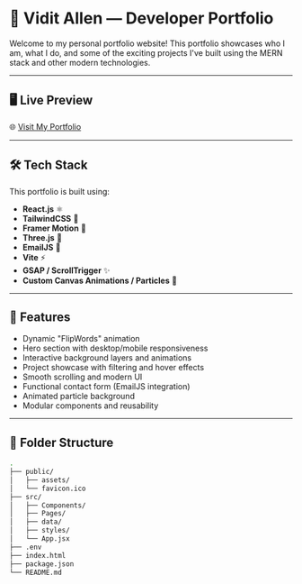 # 🚀 Vidit Allen — Developer Portfolio

Welcome to my personal portfolio website! This portfolio showcases who I am, what I do, and some of the exciting projects I've built using the MERN stack and other modern technologies.

---

## 🖥️ Live Preview

🌐 [Visit My Portfolio](https://viditallen.xyz)

---

## 🛠️ Tech Stack

This portfolio is built using:

- **React.js** ⚛️
- **TailwindCSS** 🎨
- **Framer Motion** 🧠
- **Three.js** 🌌
- **EmailJS** 📩
- **Vite** ⚡
- **GSAP / ScrollTrigger** ✨
- **Custom Canvas Animations / Particles** 🎇

---

## 📂 Features

- Dynamic "FlipWords" animation
- Hero section with desktop/mobile responsiveness
- Interactive background layers and animations
- Project showcase with filtering and hover effects
- Smooth scrolling and modern UI
- Functional contact form (EmailJS integration)
- Animated particle background
- Modular components and reusability

---

## 📁 Folder Structure

```bash
.
├── public/
│   ├── assets/
│   └── favicon.ico
├── src/
│   ├── Components/
│   ├── Pages/
│   ├── data/
│   ├── styles/
│   └── App.jsx
├── .env
├── index.html
├── package.json
└── README.md
